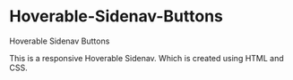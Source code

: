 # Hoverable-Sidenav-Buttons
Hoverable Sidenav Buttons

This is a responsive Hoverable Sidenav. Which is created using HTML and CSS.
